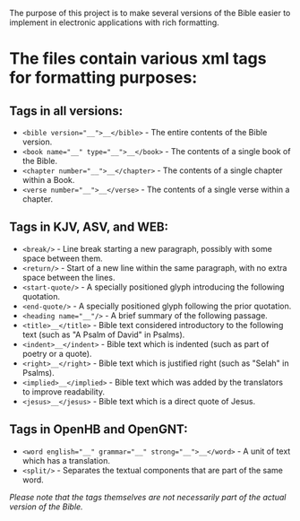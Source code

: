 The purpose of this project is to make several versions of the Bible easier to implement in electronic applications with rich formatting.

# The files contain various xml tags for formatting purposes:

## Tags in all versions:
* `<bible version="__">__</bible>` - The entire contents of the Bible version.
* `<book name="__" type="__">__</book>` - The contents of a single book of the Bible.
* `<chapter number="__">__</chapter>` - The contents of a single chapter within a Book.
* `<verse number="__">__</verse>` - The contents of a single verse within a chapter.

## Tags in KJV, ASV, and WEB:
* `<break/>` - Line break starting a new paragraph, possibly with some space between them.
* `<return/>` - Start of a new line within the same paragraph, with no extra space between the lines.
* `<start-quote/>` - A specially positioned glyph introducing the following quotation.
* `<end-quote/>` - A specially positioned glyph following the prior quotation.
* `<heading name="__"/>` - A brief summary of the following passage.
* `<title>__</title>` - Bible text considered introductory to the following text (such as "A Psalm of David" in Psalms).
* `<indent>__</indent>` - Bible text which is indented (such as part of poetry or a quote).
* `<right>__</right>` - Bible text which is justified right (such as "Selah" in Psalms).
* `<implied>__</implied>` - Bible text which was added by the translators to improve readability.
* `<jesus>__</jesus>` - Bible text which is a direct quote of Jesus.

## Tags in OpenHB and OpenGNT:
* `<word english="__" grammar="__" strong="__">__</word>` - A unit of text which has a translation.
* `<split/>` - Separates the textual components that are part of the same word.

_Please note that the tags themselves are not necessarily part of the actual version of the Bible._
